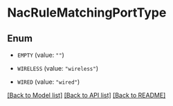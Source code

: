 # NacRuleMatchingPortType

## Enum


* `EMPTY` (value: `""`)

* `WIRELESS` (value: `"wireless"`)

* `WIRED` (value: `"wired"`)


[[Back to Model list]](../README.md#documentation-for-models) [[Back to API list]](../README.md#documentation-for-api-endpoints) [[Back to README]](../README.md)


